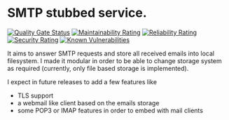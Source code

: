 # SMTP stubbed service. 

[![Quality Gate Status](https://sonarcloud.io/api/project_badges/measure?project=TriYop_SMTPStub2&metric=alert_status)](https://sonarcloud.io/summary/new_code?id=TriYop_SMTPStub2)
[![Maintainability Rating](https://sonarcloud.io/api/project_badges/measure?project=TriYop_SMTPStub2&metric=sqale_rating)](https://sonarcloud.io/summary/new_code?id=TriYop_SMTPStub2)
[![Reliability Rating](https://sonarcloud.io/api/project_badges/measure?project=TriYop_SMTPStub2&metric=reliability_rating)](https://sonarcloud.io/summary/new_code?id=TriYop_SMTPStub2)
[![Security Rating](https://sonarcloud.io/api/project_badges/measure?project=TriYop_SMTPStub2&metric=security_rating)](https://sonarcloud.io/summary/new_code?id=TriYop_SMTPStub2)
[![Known Vulnerabilities](https://snyk.io/test/github/triyop/smtpstub/badge.svg)](https://snyk.io/test/github/triyop/smtpstub)

It aims to answer SMTP requests and store all received emails into local filesystem.
I made it modular in order to be able to change storage system as required (currently, only file based storage is implemented).

I expect in future releases to add a few features like
- TLS support
- a webmail like client based on the emails storage
- some POP3 or IMAP features in order to embed with mail clients


